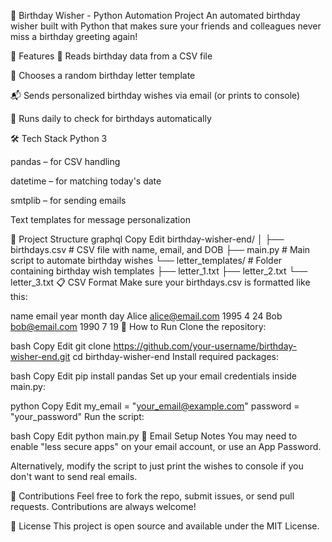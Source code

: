 🎉 Birthday Wisher - Python Automation Project
An automated birthday wisher built with Python that makes sure your friends and colleagues never miss a birthday greeting again!

📌 Features
📅 Reads birthday data from a CSV file

💌 Chooses a random birthday letter template

📬 Sends personalized birthday wishes via email (or prints to console)

🔁 Runs daily to check for birthdays automatically

🛠️ Tech Stack
Python 3

pandas – for CSV handling

datetime – for matching today's date

smtplib – for sending emails

Text templates for message personalization

📂 Project Structure
graphql
Copy
Edit
birthday-wisher-end/
│
├── birthdays.csv                  # CSV file with name, email, and DOB
├── main.py                        # Main script to automate birthday wishes
└── letter_templates/              # Folder containing birthday wish templates
    ├── letter_1.txt
    ├── letter_2.txt
    └── letter_3.txt
📋 CSV Format
Make sure your birthdays.csv is formatted like this:


name	email	year	month	day
Alice	alice@email.com	1995	4	24
Bob	bob@email.com	1990	7	19
🚀 How to Run
Clone the repository:

bash
Copy
Edit
git clone https://github.com/your-username/birthday-wisher-end.git
cd birthday-wisher-end
Install required packages:

bash
Copy
Edit
pip install pandas
Set up your email credentials inside main.py:

python
Copy
Edit
my_email = "your_email@example.com"
password = "your_password"
Run the script:

bash
Copy
Edit
python main.py
📧 Email Setup Notes
You may need to enable "less secure apps" on your email account, or use an App Password.

Alternatively, modify the script to just print the wishes to console if you don't want to send real emails.

🙌 Contributions
Feel free to fork the repo, submit issues, or send pull requests. Contributions are always welcome!

📄 License
This project is open source and available under the MIT License.
